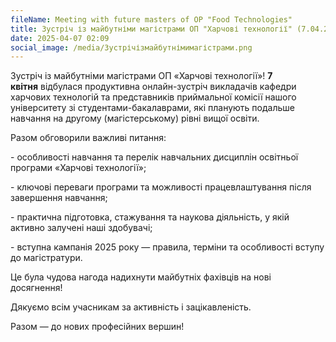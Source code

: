 ```yaml
---
fileName: Meeting with future masters of OP "Food Technologies"
title: Зустріч із майбутніми магістрами ОП "Харчові технології" (7.04.2025 року)
date: 2025-04-07 02:09
social_image: /media/Зустрічізмайбутнімимагістрами.png
---
```

Зустріч із майбутніми магістрами ОП «Харчові технології»! **7 квітня** відбулася продуктивна онлайн-зустріч викладачів кафедри харчових технологій та представників приймальної комісії нашого університету зі студентами-бакалаврами, які планують подальше навчання на другому (магістерському) рівні вищої освіти.

Разом обговорили важливі питання:

\- особливості навчання та перелік навчальних дисциплін освітньої програми «Харчові технології»;

\- ключові переваги програми та можливості працевлаштування після завершення навчання;

\- практична підготовка, стажування та наукова діяльність, у якій активно залучені наші здобувачі;

\- вступна кампанія 2025 року — правила, терміни та особливості вступу до магістратури.

Це була чудова нагода надихнути майбутніх фахівців на нові досягнення!

Дякуємо всім учасникам за активність і зацікавленість.

Разом — до нових професійних вершин!
